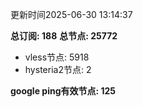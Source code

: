 更新时间2025-06-30 13:14:37

**总订阅: 188**
**总节点: 25772**
- vless节点: 5918
- hysteria2节点: 2

**google ping有效节点: 125**
